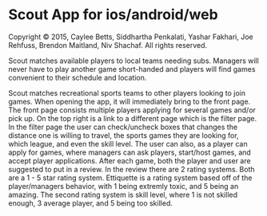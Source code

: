 Scout App for ios/android/web
=====================================================================

Copyright © 2015, Caylee Betts, Siddhartha Penkalati, Yashar Fakhari, Joe Rehfuss, Brendon Maitland, Niv Shachaf. All rights reserved.

  Scout matches available players to local teams needing subs. Managers will never have to play another game short-handed and players will find games convenient to their schedule and location.
  
  Scout matches recreational sports teams to other players looking to join games. When opening the app, it will immediately bring to the front page. The front page consists multiple players applying for several games and/or pick up.  On the top right is a link to a different page which is the filter page.
    In the filter page the user can check/uncheck boxes that changes the distance one is willing to travel, the sports games they are looking for, which league, and even the skill level.
    The user can also, as a player can apply for games, where managers can ask players, start/host games, and accept player applications.
    After each game, both the player and user are suggested to put in a review. In the review there are 2 rating systems. Both are a 1 - 5 star rating system. Ettiquette is a rating system based off of the player/managers behavior, with 1 being extremly toxic, and 5 being an amazing. The second rating system is skill level, where 1 is not skilled enough, 3 average player, and 5 being too skilled.
    
